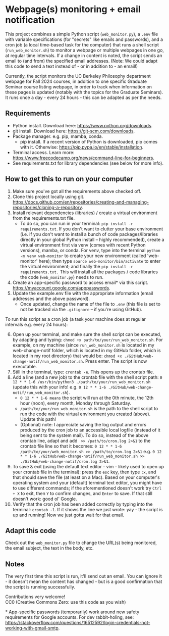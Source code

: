 # Webpage(s) monitoring + email notification

This project combines a simple Python script (`web_monitor.py`), a `.env` file with variable specifications (for "secrets" like emails and passwords), and a cron job (a local time-based task for the computer) that runs a shell script (`run_web_monitor.sh`) to monitor a webpage or multiple webpages in one go, at regular time intervals. If a change in  content is noted, the script sends an email to (and from) the specified email addresses. (Note: We could adapt this code to send a text instead of - or in addition to - an email!) 

Currently, the script monitors the UC Berkeley Philosophy department webpage for Fall 2024 courses, in addition to one specific Graduate Seminar course listing webpage, in order to track when information on these pages is updated (notably with the topics for the Graduate Seminars). It runs once a day - every 24 hours - this can be adapted as per the needs.

## Requirements
- Python install. Download here: https://www.python.org/downloads.
- git install. Download here: https://git-scm.com/downloads. 
- Package manager. e.g. pip, mamba, conda.
    - pip install. If a recent version of Python is downloaded, pip comes with it. Otherwise: https://pip.pypa.io/en/stable/installation. 
- Terminal access. Learn more: https://www.freecodecamp.org/news/command-line-for-beginners.
- See requirements.txt for library dependencies (see below for more info).

## How to get this to run on your computer
1. Make sure you've got all the requirements above checked off. 
2. Clone this project locally using git. https://docs.github.com/en/repositories/creating-and-managing-repositories/cloning-a-repository.
3. Install relevant dependencies (libraries) / create a virtual environment from the requirements.txt file. 
    - To do so, you can run in your terminal: `pip install -r requirements.txt`. If you don't want to clutter your base environment (i.e. if you don't want to install a bunch of code packages/libraries directly in your global Python install – highly recommended), create a virtual environment first via venv (comes with recent Python versions), mamba, or conda. For venv, type into the terminal `python -m venv web-monitor` to create your new environment (called 'web-monitor' here); then type `source web-monitor/bin/activate` to enter the virtual environment; and finally the `pip install -r requirements.txt.` This will install all the packages / code libraries the code (`web_monitor.py`) needs to run.
4. Create an app-specific password to access email* via this script. https://myaccount.google.com/apppasswords.
5. Update the example.env file with the appropriate information (email addresses and the above password). 
    - Once updated, change the name of the file to `.env` (this file is set to not be tracked via the `.gitignore` – if you're using GitHub).

To run this script as a cron job (a task your machine does at regular intervals e.g. every 24 hours):

6. Open up your terminal, and make sure the shell script can be executed, by adapting and typing: `chmod +x path/to/your/run_web_monitor.sh`. For example, on my machine (since `run_web_monitor.sh` is located in my web-change-notif folder, which is located in my GitHub folder, which is located in my root directory) that would be: `chmod +x ./GitHub/web-change-notif/run_web_monitor.sh`. Press enter. The script is now executable.
7. Still in the terminal, type: `crontab -e`. This opens up the crontab file.
8. Add a line (and a new job) to the crontab file with the shell script path: `0 12 * * 1-6 /usr/bin/python3 ./path/to/your/run_web_monitor.sh` (update this with your info! e.g. `0 12 * * 1-6 ./GitHub/web-change-notif/run_web_monitor.sh`).
    - `0 12 * * 1-6 means` the script will run at the 0th minute, the 12th hour (noon), every month, Monday through Saturday.
    - `/path/to/your/run_web_monitor.sh` is the path to the shell script to run the code with the virtual environment you created (above). Update this path!
    - (Optional) note: I appreciate saving the log output and errors produced by the cron job to an accessible local logfile (instead of it being sent to the system mail). To do so, instead of the above crontab line, adapt and add ` >> /path/to/cron.log 2>&1` to the crontab file line so that it becomes: `0 12 * * 1-6 /path/to/your/web_monitor.sh >> /path/to/cron.log 2>&1` e.g. `0 12 * * 1-6 ./GitHub/web-change-notif/run_web_monitor.sh >> ./GitHub/web-change-notif/cron.log 2>&1`.
9. To save & exit (using the default text editor - vim - likely used to open up your crontab file in the terminal): press the `esc` key, then type `:x`, and that should save the file (at least on a Mac). Based on your computer's operating system and your (default) terminal text editor, you might have to use different commands; if the aforementioned doesn't work try `Ctrl + X` to exit, then `Y` to confirm changes, and `Enter` to save. If that still doesn't work: good ol' Google.
10. Verify that the cron job has been added correctly by typing into the terminal: `crontab -l`. If it shows the line we just wrote: yay - the script is up and running! Now we just gotta wait for that email.  

## Adapt this code
Check out the `web_monitor.py` file to change the URL(s) being monitored, the email subject, the text in the body, etc.

## Notes

The very first time this script is run, it'll send out an email. You can ignore it - it doesn't mean the content has changed - but is a good confirmation that the script is running successfully.

Contributions very welcome!   
CC0 (Creative Commons Zero: use this code as you wish)

\*  App-specific passwords (temporarily) work around new safety requirements for Google accounts. For dev rabbit-holing, see: https://stackoverflow.com/questions/16512592/login-credentials-not-working-with-gmail-smtp.